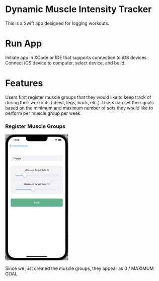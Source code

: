 #  Dynamic Muscle Intensity Tracker

This is a Swift app designed for logging workouts.

# Run App
Initiate app in XCode or IDE that supports connection to iOS devices.
Connect iOS device to computer, select device, and build.

# Features
Users first register muscle groups that they would like to keep track of
during their workouts (chest, legs, back, etc.). Users can set their goals based
on the minimum and maximum number of sets they would like to perform per muscle group
per week.

### Register Muscle Groups
<img src="/PerfectVolume/Demo/RegisterGroup.png" width="200px" height="400px">

Since we just created the muscle groups, they appear as 0 / MAXIMUM GOAL



